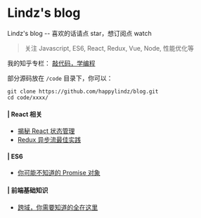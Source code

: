 # Lindz's blog

Lindz's blog -- 喜欢的话请点 star，想订阅点 watch

> 关注 Javascript, ES6, React, Redux, Vue, Node, 性能优化等

我的知乎专栏： [敲代码，学编程](https://zhuanlan.zhihu.com/learncoding)

部分源码放在 ```/code``` 目录下，你可以：

```
git clone https://github.com/happylindz/blog.git
cd code/xxxx/
```

#### | React 相关

* [揭秘 React 状态管理](https://github.com/happylindz/react-state-management-tutorial)
* [Redux 异步流最佳实践](https://github.com/happylindz/blog/issues/2)

#### | ES6 

* [你可能不知道的 Promise 对象](https://github.com/happylindz/blog/issues/1)

#### | 前端基础知识

* [跨域，你需要知道的全在这里](https://github.com/happylindz/blog/issues/3)